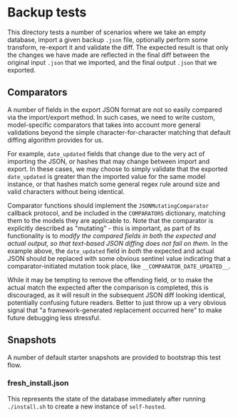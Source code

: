 # Backup tests

This directory tests a number of scenarios where we take an empty database, import a given backup `.json` file, optionally perform some transform, re-export it and validate the diff. The expected result is that only the changes we have made are reflected in the final diff between the original input `.json` that we imported, and the final output `.json` that we exported.

## Comparators

A number of fields in the export JSON format are not so easily compared via the import/export
method. In such cases, we need to write custom, model-specific comparators that takes into account
more general validations beyond the simple character-for-character matching that default diffing
algorithm provides for us.

For example, `date_updated` fields that change due to the very act of importing the JSON, or hashes
that may change between import and export. In these cases, we may choose to simply validate that the
exported `date_updated` is greater than the imported value for the same model instance, or that
hashes match some general regex rule around size and valid characters without being identical.

Comparator functions should implement the `JSONMutatingComparator` callback protocol, and be
included in the `COMPARATORS` dictionary, matching them to the models they are applicable to. Note
that the comparator is explicitly described as "mutating" - this is important, as part of its
functionality is to _modify the compared fields in both the expected and actual output, so that
text-based JSON diffing does not fail on them_. In the example above, the `date_updated` field in
_both_ the expected and actual JSON should be replaced with some obvious sentinel value indicating
that a comparator-initiated mutation took place, like `__COMPARATOR_DATE_UPDATED__`.

While it may be tempting to remove the offending field, or to make the actual match the expected
after the comparison is completed, this is discouraged, as it will result in the subsequent JSON
diff looking identical, potentially confusing future readers. Better to just throw up a very obvious
signal that "a framework-generated replacement occurred here" to make future debugging less
stressful.

## Snapshots

A number of default starter snapshots are provided to bootstrap this test flow.

### fresh_install.json

This represents the state of the database immediately after running `./install.sh` to create a new instance of `self-hosted`.
